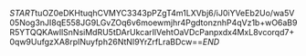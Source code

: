 $START$tuOZ0eDKHtuqhCVMYC3343pPZgT4m1LXVbj6/iJ0iYVeEb2Uo/wa5V05Nog3nJI8qE558JG9LGvZOq6v6moewmjhr4PgdtonznhP4qVz1b+wO6aB9R5YTQQKAwIlSnNsiMdRU5tDArUkcarIlVehtOaVDcPanpxdx4MxL8vcorqd7+0qw9UufgzXA8rpINuyfph26NtNI9YrZrfLraBDcw==$END$